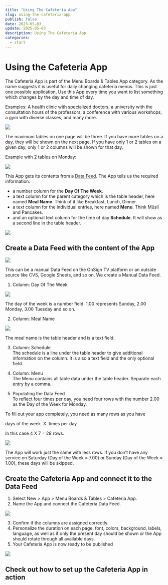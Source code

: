 ```yaml
---
title: "Using The Cafeteria App"
slug: using-the-cafeteria-app
publish: false
date: 2025-05-03
update: 2025-05-03
description: Using The Cafeteria App
categories:
  - start
---
```


Using the Cafeteria App
=======================

The Cafeteria App is part of the Menu Boards & Tables App category. As the name suggests it is useful for daily changing cafeteria menus. This is just one possible application. Use this App every time you want to list something which changes by the day and time of day.

Examples: A health clinic with specialized doctors, a university with the consultation hours of the professors, a conference with various workshops, a gym with diverse classes, and many more.

![](https://static.helpjuice.com/helpjuice_production/uploads/upload/image/23821/direct/1731681826790/how-to-use-the-cafeteria-app_1.png)

The maximum tables on one page will be three. If you have more tables on a day, they will be shown on the next page. If you have only 1 or 2 tables on a given day, only 1 or 2 columns will be shown for that day.

Example with 2 tables on Monday:

![](https://static.helpjuice.com/helpjuice_production/uploads/upload/image/23821/direct/1731681840759/how-to-use-the-cafeteria-app_2.png)

This App gets its contents from a [Data Feed](/data-feeds/creating-a-new-data-feed). The App tells us the required information:

* a number column for the **Day Of The Week**.
* a text column for the parent category which is the table header, here named **Meal Name**. Think of it like Breakfast, Lunch, Dinner.
* a text column for the individual entries, here named **Menu**. Think Müsli and Pancakes.
* and an optional text column for the time of day **Schedule**. It will show as a second line in the table header.

![](https://static.helpjuice.com/helpjuice_production/uploads/upload/image/23821/direct/1731681892045/how-to-use-the-cafeteria-app_3.png)

Create a Data Feed with the content of the App
----------------------------------------------

![](https://static.helpjuice.com/helpjuice_production/uploads/upload/image/23821/direct/1731681918209/how-to-use-the-cafeteria-app_4.png)

This can be a manual Data Feed on the OnSign TV platform or an outside source like CVS, Google Sheets, and so on. We create a Manual Data Feed.

1. Column: Day Of The Week

![](https://static.helpjuice.com/helpjuice_production/uploads/upload/image/23821/direct/1731681990204/how-to-use-the-cafeteria-app_5.png)

The day of the week is a number field. 1.00 represents Sunday, 2.00 Monday, 3.00 Tuesday and so on.

2. Column: Meal Name

![](https://static.helpjuice.com/helpjuice_production/uploads/upload/image/23821/direct/1731682005820/how-to-use-the-cafeteria-app_6.png)

The meal name is the table header and is a text field.

3. Column: Schedule  
   The schedule is a line under the table header to give additional information on the column. It is also a text field and the only optional field.

1. Column: Menu  
   The Menu contains all table data under the table header. Separate each entry by a comma.
2. Populating the Data Feed  
   To reflect four times per day, you need four rows with the number 2.00 as the Day of the Week for Monday.

To fill out your app completely, you need as many rows as you have

days of the week  X  times per day

In this case 4 X 7 = 28 rows.

![](https://static.helpjuice.com/helpjuice_production/uploads/upload/image/23821/direct/1731682036716/how-to-use-the-cafeteria-app_7.png)

The App will work just the same with less rows. If you don’t have any service on Saturday (Day of the Week = 7.00) or Sunday (Day of the Week = 1.00), these days will be skipped.

Create the Cafeteria App and connect it to the Data Feed
--------------------------------------------------------

1. Select New > App > Menu Boards & Tables > Cafeteria App.
2. Name the App and connect the Cafeteria Data Feed.

![](https://static.helpjuice.com/helpjuice_production/uploads/upload/image/23821/direct/1731682096903/how-to-use-the-cafeteria-app_8.png)

3. Confirm if the columns are assigned correctly.
4. Personalize the duration on each page, font, colors, background, labels, language, as well as if only the present day should be shown or the App should rotate through all available days.
5. Your Cafeteria App is now ready to be published

![](https://static.helpjuice.com/helpjuice_production/uploads/upload/image/23821/direct/1731682110430/how-to-use-the-cafeteria-app_9.png)

Check out how to set up the Cafeteria App in action
---------------------------------------------------
